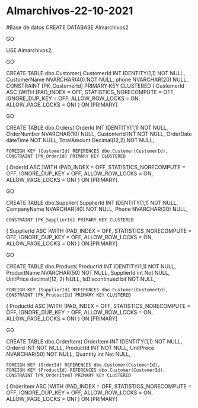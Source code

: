 # Almarchivos-22-10-2021

#Base de datos
CREATE DATABASE Almarchivos2  

GO

USE Almarchivos2;

GO 

CREATE TABLE dbo.Customer(
	CustomerId INT IDENTITY(1,1) NOT NULL,
	CustomerName NVARCHAR(40) NOT NULL,
	phone NVARCHAR(20) NULL,
	CONSTRAINT [PK_CustomerId] PRIMARY KEY CLUSTERED 
(
    CustomerId ASC
)WITH (PAD_INDEX  = OFF, STATISTICS_NORECOMPUTE  = OFF, IGNORE_DUP_KEY = OFF, ALLOW_ROW_LOCKS  = ON, ALLOW_PAGE_LOCKS  = ON)
) ON [PRIMARY]

GO

CREATE TABLE dbo.Orders(
	OrderId INT IDENTITY(1,1) NOT NULL,
	OrderNumber NVARCHAR(10) NULL,
	CustomerId INT NOT NULL,
	OrderDate dateTime NOT NULL,
	TotalAmount Decimal(12,2) NOT NULL,

	FOREIGN KEY (CustomerId) REFERENCES dbo.Customer(CustomerId),
	CONSTRAINT [PK_OrderId] PRIMARY KEY CLUSTERED 
(
    OrderId ASC
)WITH (PAD_INDEX  = OFF, STATISTICS_NORECOMPUTE  = OFF, IGNORE_DUP_KEY = OFF, ALLOW_ROW_LOCKS  = ON, ALLOW_PAGE_LOCKS  = ON)
) ON [PRIMARY]

GO 

CREATE TABLE dbo.Supplier(
	SupplierId INT IDENTITY(1,1) NOT NULL,
	CompanyName NVARCHAR(40) NOT NULL,
	Phone NVARCHAR(20) NULL,

	CONSTRAINT [PK_SupplierId] PRIMARY KEY CLUSTERED 
(
    SupplierId ASC
)WITH (PAD_INDEX  = OFF, STATISTICS_NORECOMPUTE  = OFF, IGNORE_DUP_KEY = OFF, ALLOW_ROW_LOCKS  = ON, ALLOW_PAGE_LOCKS  = ON)
) ON [PRIMARY]

GO

CREATE TABLE dbo.Product(
	ProductId INT IDENTITY(1,1) NOT NULL,
	ProductName NVARCHAR(50) NOT NULL,
	SupplierId int Not NULL,
	UnitPrice decimal(12, 2) NULL,
	IsDiscontinued bit NOT NULL,
	
	FOREIGN KEY (SupplierId) REFERENCES dbo.Customer(CustomerId),
	CONSTRAINT [PK_ProductId] PRIMARY KEY CLUSTERED 
(
    ProductId ASC
)WITH (PAD_INDEX  = OFF, STATISTICS_NORECOMPUTE  = OFF, IGNORE_DUP_KEY = OFF, ALLOW_ROW_LOCKS  = ON, ALLOW_PAGE_LOCKS  = ON)
) ON [PRIMARY]

GO

CREATE TABLE dbo.OrderItem(
	OrderItem INT IDENTITY(1,1) NOT NULL,
	OrderId INT NOT NULL,
	ProductId INT NOT NULL,
	UnitProce NVARCHAR(50) NOT NULL,
	Quantity int Not NULL,

	FOREIGN KEY (OrderId) REFERENCES dbo.Customer(CustomerId),
	FOREIGN KEY (ProductId) REFERENCES dbo.Customer(CustomerId),
	CONSTRAINT [PK_OrderItem] PRIMARY KEY CLUSTERED 
(
    OrderItem ASC
)WITH (PAD_INDEX  = OFF, STATISTICS_NORECOMPUTE  = OFF, IGNORE_DUP_KEY = OFF, ALLOW_ROW_LOCKS  = ON, ALLOW_PAGE_LOCKS  = ON)
) ON [PRIMARY]
